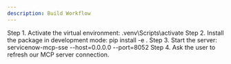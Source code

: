 ```yaml
---
description: Build Workflow
---
```


Step 1. Activate the virtual environment: .venv\Scripts\activate
Step 2. Install the package in development mode: pip install -e .
Step 3. Start the server: servicenow-mcp-sse --host=0.0.0.0 --port=8052
Step 4. Ask the user to refresh our MCP server connection.